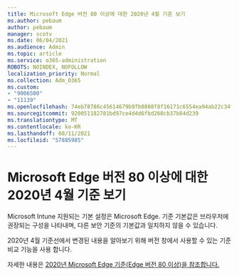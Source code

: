 ```yaml
---
title: Microsoft Edge 버전 80 이상에 대한 2020년 4월 기준 보기
ms.author: pebaum
author: pebaum
manager: scotv
ms.date: 06/04/2021
ms.audience: Admin
ms.topic: article
ms.service: o365-administration
ROBOTS: NOINDEX, NOFOLLOW
localization_priority: Normal
ms.collection: Adm_O365
ms.custom:
- "9006500"
- "11139"
ms.openlocfilehash: 74eb78786c45614679b97b0808f8f16171c6554ea94ab22c34f2c45766123662
ms.sourcegitcommit: 920051182781bd97ce4d4d6fbd268cb37b84d239
ms.translationtype: MT
ms.contentlocale: ko-KR
ms.lasthandoff: 08/11/2021
ms.locfileid: "57885985"
---
```

# <a name="view-the-april-2020-baseline-for-microsoft-edge-versions-80-and-later"></a>Microsoft Edge 버전 80 이상에 대한 2020년 4월 기준 보기

Microsoft Intune 지원되는 기본 설정은 Microsoft Edge. 기준 기본값은 브라우저에 권장되는 구성을 나타내며, 다른 보안 기준의 기본값과 일치하지 않을 수 있습니다.

2020년 4월 기준선에서 변경된 내용을 알아보기 위해 버전 창에서 사용할 수 있는 기준 비교 기능을 사용 합니다.

자세한 내용은 [2020년 Microsoft Edge 기준(Edge 버전 80 이상)을 참조합니다.](https://docs.microsoft.com/mem/intune/protect/security-baseline-settings-edge?pivots=edge-april-2020)